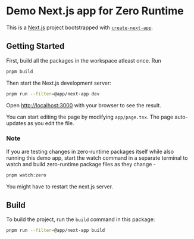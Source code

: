 # Demo Next.js app for Zero Runtime

This is a [Next.js](https://nextjs.org/) project bootstrapped with [`create-next-app`](https://github.com/vercel/next.js/tree/canary/packages/create-next-app).

## Getting Started

First, build all the packages in the workspace atleast once. Run

```bash
pnpm build
```

Then start the Next.js development server:

```bash
pnpm run --filter=@app/next-app dev
```

Open [http://localhost:3000](http://localhost:3000) with your browser to see the result.

You can start editing the page by modifying `app/page.tsx`. The page auto-updates as you edit the file.

### Note

If you are testing changes in zero-runtime packages itself while also running this demo app, start the watch command in a separate terminal to watch and build zero-runtime package files as they change -

```bash
pnpm watch:zero
```

You might have to restart the next.js server.

## Build

To build the project, run the `build` command in this package:

```bash
pnpm run --filter=@app/next-app build
```
